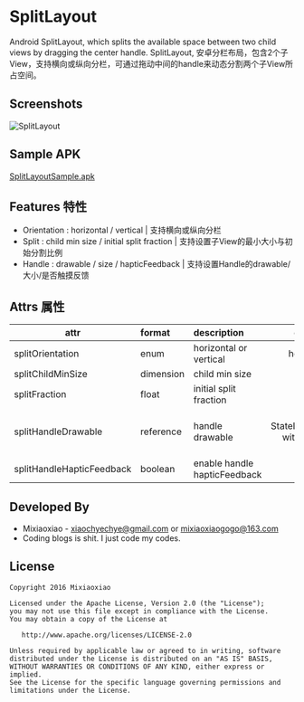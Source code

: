 SplitLayout
===============

Android SplitLayout, which splits the available space between two child views by dragging the center handle.
SplitLayout, 安卓分栏布局，包含2个子View，支持横向或纵向分栏，可通过拖动中间的handle来动态分割两个子View所占空间。 

Screenshots 
-----

![SplitLayout](https://raw.github.com/Mixiaoxiao/SplitLayout/master/SplitLayout.gif) 

Sample APK
-----

[SplitLayoutSample.apk](https://raw.github.com/Mixiaoxiao/SplitLayout/master/SplitLayoutSample.apk)

Features 特性
-----

* Orientation : horizontal / vertical | 支持横向或纵向分栏
* Split : child min size / initial split fraction | 支持设置子View的最小大小与初始分割比例
* Handle : drawable / size / hapticFeedback | 支持设置Handle的drawable/大小/是否触摸反馈

Attrs 属性
--------

|attr|format|description|default|
|---|:---|:---|:---:|
|splitOrientation|enum|horizontal or vertical|horizontal|
|splitChildMinSize|dimension|child min size|32dp|
|splitFraction|float|initial split fraction|0.5|
|splitHandleDrawable|reference|handle drawable|a StateListDrawable with pressed state|
|splitHandleHapticFeedback|boolean|enable handle hapticFeedback|false|

Developed By
------------

* Mixiaoxiao - <xiaochyechye@gmail.com> or <mixiaoxiaogogo@163.com>
* Coding blogs is shit. I just code my codes.


License
-----------

    Copyright 2016 Mixiaoxiao

    Licensed under the Apache License, Version 2.0 (the "License");
    you may not use this file except in compliance with the License.
    You may obtain a copy of the License at

       http://www.apache.org/licenses/LICENSE-2.0

    Unless required by applicable law or agreed to in writing, software
    distributed under the License is distributed on an "AS IS" BASIS,
    WITHOUT WARRANTIES OR CONDITIONS OF ANY KIND, either express or implied.
    See the License for the specific language governing permissions and
    limitations under the License.
